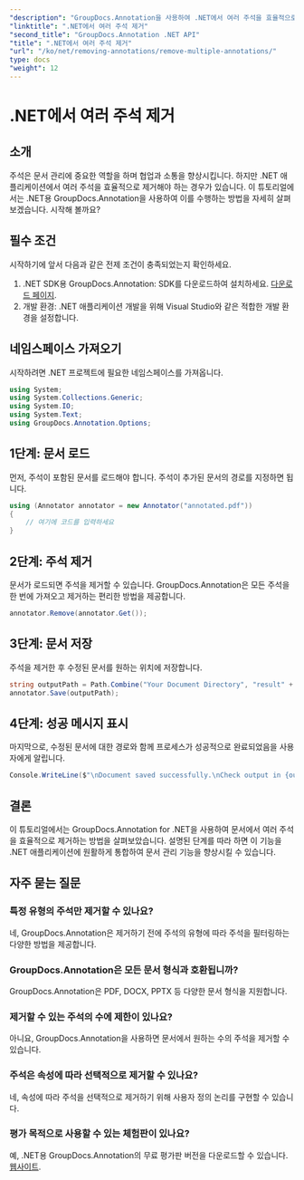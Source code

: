 ```yaml
---
"description": "GroupDocs.Annotation을 사용하여 .NET에서 여러 주석을 효율적으로 제거하는 방법을 알아보세요. 애플리케이션에 원활하게 통합하는 방법을 단계별 튜토리얼을 따라해 보세요."
"linktitle": ".NET에서 여러 주석 제거"
"second_title": "GroupDocs.Annotation .NET API"
"title": ".NET에서 여러 주석 제거"
"url": "/ko/net/removing-annotations/remove-multiple-annotations/"
type: docs
"weight": 12
---
```


# .NET에서 여러 주석 제거

## 소개
주석은 문서 관리에 중요한 역할을 하며 협업과 소통을 향상시킵니다. 하지만 .NET 애플리케이션에서 여러 주석을 효율적으로 제거해야 하는 경우가 있습니다. 이 튜토리얼에서는 .NET용 GroupDocs.Annotation을 사용하여 이를 수행하는 방법을 자세히 살펴보겠습니다. 시작해 볼까요?
## 필수 조건
시작하기에 앞서 다음과 같은 전제 조건이 충족되었는지 확인하세요.
1. .NET SDK용 GroupDocs.Annotation: SDK를 다운로드하여 설치하세요. [다운로드 페이지](https://releases.groupdocs.com/annotation/net/).
2. 개발 환경: .NET 애플리케이션 개발을 위해 Visual Studio와 같은 적합한 개발 환경을 설정합니다.

## 네임스페이스 가져오기
시작하려면 .NET 프로젝트에 필요한 네임스페이스를 가져옵니다.
```csharp
using System;
using System.Collections.Generic;
using System.IO;
using System.Text;
using GroupDocs.Annotation.Options;
```
## 1단계: 문서 로드
먼저, 주석이 포함된 문서를 로드해야 합니다. 주석이 추가된 문서의 경로를 지정하면 됩니다.
```csharp
using (Annotator annotator = new Annotator("annotated.pdf"))
{
    // 여기에 코드를 입력하세요
}
```
## 2단계: 주석 제거
문서가 로드되면 주석을 제거할 수 있습니다. GroupDocs.Annotation은 모든 주석을 한 번에 가져오고 제거하는 편리한 방법을 제공합니다.
```csharp
annotator.Remove(annotator.Get());
```
## 3단계: 문서 저장
주석을 제거한 후 수정된 문서를 원하는 위치에 저장합니다.
```csharp
string outputPath = Path.Combine("Your Document Directory", "result" + Path.GetExtension("input.pdf"));
annotator.Save(outputPath);
```
## 4단계: 성공 메시지 표시
마지막으로, 수정된 문서에 대한 경로와 함께 프로세스가 성공적으로 완료되었음을 사용자에게 알립니다.
```csharp
Console.WriteLine($"\nDocument saved successfully.\nCheck output in {outputPath}.");
```

## 결론
이 튜토리얼에서는 GroupDocs.Annotation for .NET을 사용하여 문서에서 여러 주석을 효율적으로 제거하는 방법을 살펴보았습니다. 설명된 단계를 따라 하면 이 기능을 .NET 애플리케이션에 원활하게 통합하여 문서 관리 기능을 향상시킬 수 있습니다.
## 자주 묻는 질문
### 특정 유형의 주석만 제거할 수 있나요?
네, GroupDocs.Annotation은 제거하기 전에 주석의 유형에 따라 주석을 필터링하는 다양한 방법을 제공합니다.
### GroupDocs.Annotation은 모든 문서 형식과 호환됩니까?
GroupDocs.Annotation은 PDF, DOCX, PPTX 등 다양한 문서 형식을 지원합니다.
### 제거할 수 있는 주석의 수에 제한이 있나요?
아니요, GroupDocs.Annotation을 사용하면 문서에서 원하는 수의 주석을 제거할 수 있습니다.
### 주석은 속성에 따라 선택적으로 제거할 수 있나요?
네, 속성에 따라 주석을 선택적으로 제거하기 위해 사용자 정의 논리를 구현할 수 있습니다.
### 평가 목적으로 사용할 수 있는 체험판이 있나요?
예, .NET용 GroupDocs.Annotation의 무료 평가판 버전을 다운로드할 수 있습니다. [웹사이트](https://releases.groupdocs.com/annotation/net/).